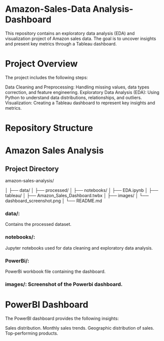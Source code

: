 # Amazon-Sales-Data Analysis-Dashboard

This repository contains an exploratory data analysis (EDA) and visualization project of Amazon sales data. The goal is to uncover insights and present key metrics through a Tableau dashboard.

# Project Overview
The project includes the following steps:

Data Cleaning and Preprocessing: Handling missing values, data types correction, and feature engineering.
Exploratory Data Analysis (EDA): Using Python to understand data distributions, relationships, and outliers.
Visualization: Creating a Tableau dashboard to represent key insights and metrics.

# Repository Structure

# Amazon Sales Analysis

## Project Directory

amazon-sales-analysis/


│
├── data/
│   ├── processed/
│
├── notebooks/
│   ├── EDA.ipynb
│
├── tableau/
│   ├── Amazon_Sales_Dashboard.twbx
│
├── images/
│   └── dashboard_screenshot.png
│
└── README.md


### data/: 
Contains the processed dataset.

### notebooks/: 
Jupyter notebooks used for data cleaning and exploratory data analysis.

### PowerBi/: 
PowerBi workbook file containing the dashboard.

### images/: Screenshot of the Powerbi dashboard.


# PowerBI Dashboard
The PowerBI dashboard provides the following insights:

Sales distribution.
Monthly sales trends.
Geographic distribution of sales.
Top-performing products.
